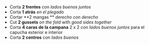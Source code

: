 *   Corta **2 frentes** con *lados buenos juntos*
*   Corta **1 atrás** *en el plegado*
*   Cortar \*\*2 mangas \*\* *derecho con derecho*
*   Cut **2 gussets** *on the fold* with *good sides together*
*   Corta **4 caras de la campana** 2 x 2 con *lados buenos juntos* para el capucha exterior e interior
*   Corta **2 centros** con *lados buenos*
